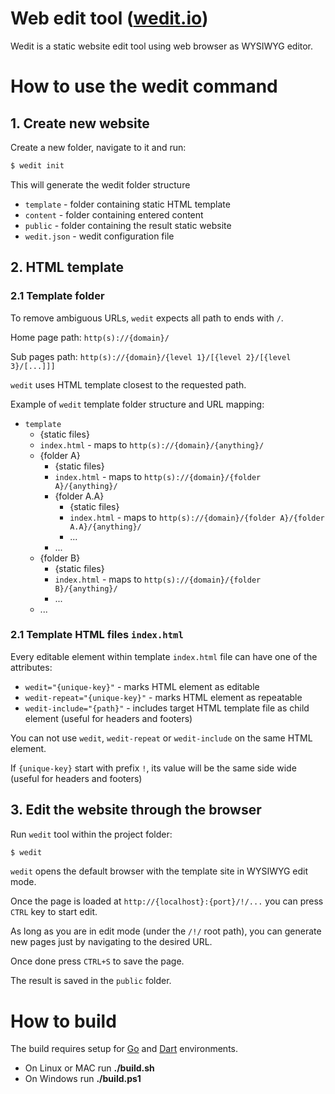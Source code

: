 # Web edit tool ([wedit.io](https://wedit.io))

Wedit is a static website edit tool using web browser as WYSIWYG editor.

# How to use the wedit command

## 1. Create new website
Create a new folder, navigate to it and run: 
``` s
$ wedit init
```

This will generate the wedit folder structure 
- `template` - folder containing static HTML template
- `content` - folder containing entered content
- `public` - folder containing the result static website
- `wedit.json` - wedit configuration file

## 2. HTML template

### 2.1 Template folder

To remove ambiguous URLs, `wedit` expects all path to ends with `/`.

Home page path: `http(s)://{domain}/`

Sub pages path: `http(s)://{domain}/{level 1}/[{level 2}/[{level 3}/[...]]]`

`wedit` uses HTML template closest to the requested path.

Example of `wedit` template folder structure and URL mapping:


- `template`
  - {static files}
  - `index.html` - maps to `http(s)://{domain}/{anything}/`
  - {folder A}
    - {static files}
    - `index.html` - maps to `http(s)://{domain}/{folder A}/{anything}/`
    - {folder A.A}
      - {static files}
      - `index.html` - maps to `http(s)://{domain}/{folder A}/{folder A.A}/{anything}/`
      - ...
    - ...
  - {folder B}
    - {static files}
    - `index.html` - maps to `http(s)://{domain}/{folder B}/{anything}/`
    - ...
  - ...


### 2.1 Template HTML files `index.html`

Every editable element within template `index.html` file can have one of the attributes:
- `wedit="{unique-key}"` - marks HTML element as editable
- `wedit-repeat="{unique-key}"` - marks HTML element as repeatable
- `wedit-include="{path}"` - includes target HTML template file as child element (useful for headers and footers)

You can not use `wedit`, `wedit-repeat` or `wedit-include` on the same HTML element.

If `{unique-key}` start with prefix `!`, its value will be the same side wide (useful for headers and footers)

## 3. Edit the website through the browser

Run `wedit` tool within the project folder:

``` s
$ wedit
```

`wedit` opens the default browser with the template site in WYSIWYG edit mode.

Once the page is loaded at `http://{localhost}:{port}/!/...` you can press `CTRL` key to start edit.

As long as you are in edit mode (under the `/!/` root path), you can generate new pages just by navigating to the desired URL.

Once done press `CTRL+S` to save the page.

The result is saved in the `public` folder.

# How to build

The build requires setup for [Go](https://golang.org/) and [Dart](https://www.dartlang.org/) environments.

- On Linux or MAC run **./build.sh**
- On Windows run **./build.ps1**
